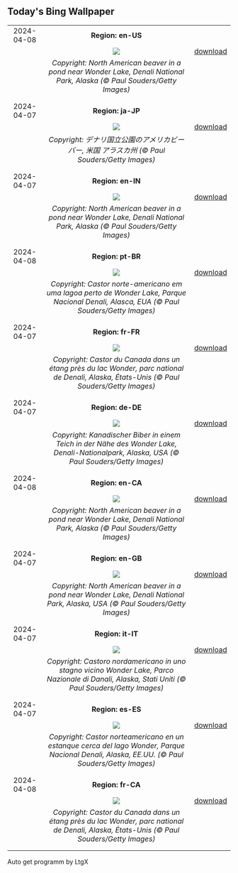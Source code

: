 ## Today's Bing Wallpaper
|      |      |      |
| :----: | :----: | :----: |
|2024-04-08|**Region: en-US**||
||![](https://www.bing.com/th?id=OHR.BeaverDenali_EN-US1894047698_UHD.jpg&pid=hp&w=1152&h=648&rs=1&c=4)| [download](https://www.bing.com/th?id=OHR.BeaverDenali_EN-US1894047698_UHD.jpg)|
||*Copyright: North American beaver in a pond near Wonder Lake, Denali National Park, Alaska (© Paul Souders/Getty Images)*
||
|||
|2024-04-07|**Region: ja-JP**||
||![](https://www.bing.com/th?id=OHR.BeaverDenali_JA-JP3797917391_UHD.jpg&pid=hp&w=1152&h=648&rs=1&c=4)| [download](https://www.bing.com/th?id=OHR.BeaverDenali_JA-JP3797917391_UHD.jpg)|
||*Copyright: デナリ国立公園のアメリカビーバー, 米国 アラスカ州  (© Paul Souders/Getty Images)*
||
|||
|2024-04-07|**Region: en-IN**||
||![](https://www.bing.com/th?id=OHR.BeaverDenali_EN-IN4459281854_UHD.jpg&pid=hp&w=1152&h=648&rs=1&c=4)| [download](https://www.bing.com/th?id=OHR.BeaverDenali_EN-IN4459281854_UHD.jpg)|
||*Copyright: North American beaver in a pond near Wonder Lake, Denali National Park, Alaska (© Paul Souders/Getty Images)*
||
|||
|2024-04-08|**Region: pt-BR**||
||![](https://www.bing.com/th?id=OHR.BeaverDenali_PT-BR1390611449_UHD.jpg&pid=hp&w=1152&h=648&rs=1&c=4)| [download](https://www.bing.com/th?id=OHR.BeaverDenali_PT-BR1390611449_UHD.jpg)|
||*Copyright: Castor norte-americano em uma lagoa perto de Wonder Lake, Parque Nacional Denali, Alasca, EUA (© Paul Souders/Getty Images)*
||
|||
|2024-04-07|**Region: fr-FR**||
||![](https://www.bing.com/th?id=OHR.BeaverDenali_FR-FR4899490419_UHD.jpg&pid=hp&w=1152&h=648&rs=1&c=4)| [download](https://www.bing.com/th?id=OHR.BeaverDenali_FR-FR4899490419_UHD.jpg)|
||*Copyright: Castor du Canada dans un étang près du lac Wonder, parc national de Denali, Alaska, États-Unis (© Paul Souders/Getty Images)*
||
|||
|2024-04-07|**Region: de-DE**||
||![](https://www.bing.com/th?id=OHR.BeaverDenali_DE-DE4088011437_UHD.jpg&pid=hp&w=1152&h=648&rs=1&c=4)| [download](https://www.bing.com/th?id=OHR.BeaverDenali_DE-DE4088011437_UHD.jpg)|
||*Copyright: Kanadischer Biber in einem Teich in der Nähe des Wonder Lake, Denali-Nationalpark, Alaska, USA (© Paul Souders/Getty Images)*
||
|||
|2024-04-08|**Region: en-CA**||
||![](https://www.bing.com/th?id=OHR.BeaverDenali_EN-CA6851108390_UHD.jpg&pid=hp&w=1152&h=648&rs=1&c=4)| [download](https://www.bing.com/th?id=OHR.BeaverDenali_EN-CA6851108390_UHD.jpg)|
||*Copyright: North American beaver in a pond near Wonder Lake, Denali National Park, Alaska (© Paul Souders/Getty Images)*
||
|||
|2024-04-07|**Region: en-GB**||
||![](https://www.bing.com/th?id=OHR.BeaverDenali_EN-GB1771360512_UHD.jpg&pid=hp&w=1152&h=648&rs=1&c=4)| [download](https://www.bing.com/th?id=OHR.BeaverDenali_EN-GB1771360512_UHD.jpg)|
||*Copyright: North American beaver in a pond near Wonder Lake, Denali National Park, Alaska, USA (© Paul Souders/Getty Images)*
||
|||
|2024-04-07|**Region: it-IT**||
||![](https://www.bing.com/th?id=OHR.BeaverDenali_IT-IT3876501341_UHD.jpg&pid=hp&w=1152&h=648&rs=1&c=4)| [download](https://www.bing.com/th?id=OHR.BeaverDenali_IT-IT3876501341_UHD.jpg)|
||*Copyright: Castoro nordamericano in uno stagno vicino Wonder Lake, Parco Nazionale di Danali, Alaska, Stati Uniti (© Paul Souders/Getty Images)*
||
|||
|2024-04-07|**Region: es-ES**||
||![](https://www.bing.com/th?id=OHR.BeaverDenali_ES-ES5993015272_UHD.jpg&pid=hp&w=1152&h=648&rs=1&c=4)| [download](https://www.bing.com/th?id=OHR.BeaverDenali_ES-ES5993015272_UHD.jpg)|
||*Copyright: Castor norteamericano en un estanque cerca del lago Wonder, Parque Nacional Denali, Alaska, EE.UU. (© Paul Souders/Getty Images)*
||
|||
|2024-04-08|**Region: fr-CA**||
||![](https://www.bing.com/th?id=OHR.BeaverDenali_FR-CA1157056211_UHD.jpg&pid=hp&w=1152&h=648&rs=1&c=4)| [download](https://www.bing.com/th?id=OHR.BeaverDenali_FR-CA1157056211_UHD.jpg)|
||*Copyright: Castor du Canada dans un étang près du lac Wonder, parc national de Denali, Alaska, États-Unis (© Paul Souders/Getty Images)*
||
|||

Auto get programm by LtgX
